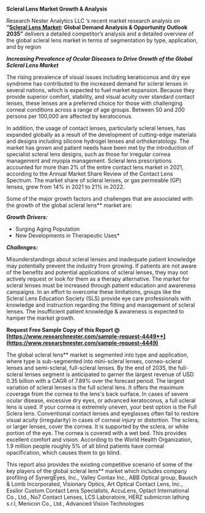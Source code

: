 ﻿**Scleral Lens Market Growth & Analysis**

Research Nester Analytics LLC ’s recent market research analysis on **“[Scleral Lens Market](https://www.researchnester.com/reports/scleral-lens-market/4449): Global Demand Analysis & Opportunity Outlook 2035”** delivers a detailed competitor’s analysis and a detailed overview of the global scleral lens market in terms of segmentation by type, application, and by region

***Increasing Prevalence of Ocular Diseases to Drive Growth of the Global Scleral Lens* *Market***

The rising prevalence of visual issues including keratoconus and dry eye syndrome has contributed to the increased demand for scleral lenses in several nations, which is expected to fuel market expansion. Because they provide superior comfort, stability, and visual acuity over standard contact lenses, these lenses are a preferred choice for those with challenging corneal conditions across a range of age groups. Between 50 and 200 persons per 100,000 are affected by keratoconus. 

In addition, the usage of contact lenses, particularly scleral lenses, has expanded globally as a result of the development of cutting-edge materials and designs including silicone hydrogel lenses and orthokeratology. The market has grown and patient needs have been met by the introduction of specialist scleral lens designs, such as those for irregular cornea management and myopia management. Scleral lens prescriptions accounted for more than 2% of the entire contact lens market in 2021, according to the Annual Market Share Review of the Contact Lens Spectrum. The market share of scleral lenses, or gas permeable (GP) lenses, grew from 14% in 2021 to 21% in 2022.

Some of the major growth factors and challenges that are associated with the growth of the global scleral lens** market are:

***Growth Drivers:***

- Surging Aging Population
- New Developments in Therapeutic Uses* 

***Challenges:***

Misunderstandings about scleral lenses and inadequate patient knowledge may potentially prevent the industry from growing. If patients are not aware of the benefits and potential applications of scleral lenses, they may not actively request or look for them as a therapy alternative. The market for scleral lenses must be increased through patient education and awareness campaigns. In an effort to overcome these limitations, groups like the Scleral Lens Education Society (SLS) provide eye care professionals with knowledge and instruction regarding the fitting and management of scleral lenses. The insufficient patient knowledge & awareness is expected to hamper the market growth. 

**Request Free Sample Copy of this Report @ [https://www.researchnester.com/sample-request-4449**](https://www.researchnester.com/sample-request-4449)**

The global scleral lens** market is segmented into type and application, where type is sub-segmented into mini-scleral lenses, corneo-scleral lenses and semi-scleral, full-scleral lenses. By the end of 2035, the full-scleral lenses segment is anticipated to garner the largest revenue of USD 0.35 billion with a CAGR of 7.89% over the forecast period. The largest variation of scleral lenses is the full scleral lens. It offers the maximum coverage from the cornea to the lens's back surface. In cases of severe ocular disease, excessive dry eyes, or advanced keratoconus, a full scleral lens is used. If your cornea is extremely uneven, your best option is the Full Sclera lens. Conventional contact lenses and eyeglasses often fail to restore visual acuity (irregularity) in cases of corneal injury or distortion. The sclera, or larger lenses, cover the cornea. It is supported by the sclera, or white portion of the eye. The cornea is covered with a wet bed. This provides excellent comfort and vision. According to the World Health Organization, 1.9 million people roughly 5% of all blind patients have corneal opacification, which causes them to go blind.

This report also provides the existing competitive scenario of some of the key players of the global scleral lens** market which includes company profiling of SynergEyes, Inc., Valley Contax Inc., ABB Optical group, Bausch & Lomb Incorporated, Visionary Optics, Art Optical Contact Lens, Inc., Essilor Custom Contact Lens Specialists, AccuLens, Optact International Co., Ltd., No7 Contact Lenses, LCS Laboratoire, HERZ submicron lathing s.r.l, Menicon Co., Ltd., Advanced Vision Technologies



